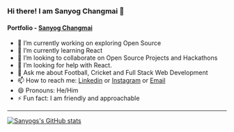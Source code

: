 ### Hi there! I am Sanyog Changmai 👋


#### Portfolio - [Sanyog Changmai](https://sanyogchangmai.github.io/)

- 🔭 I’m currently working on exploring Open Source
- 🌱 I’m currently learning React
- 👯 I’m looking to collaborate on Open Source Projects and Hackathons
- 🤔 I’m looking for help with React.
- 💬 Ask me about Football, Cricket and Full Stack Web Development
- 📫 How to reach me: [Linkedin](https://www.linkedin.com/in/sanyogchangmai29/) or [Instagram](https://www.instagram.com/iam_changmai/) or [Email](mailto:sanyogchangmai29@gmail.com)
- 😄 Pronouns: He/Him
- ⚡ Fun fact: I am friendly and approachable

---

[![Sanyogs's GitHub stats](https://github-readme-stats.vercel.app/api?username=sanyogchangmai&show_icons=true)](https://github.com/anuraghazra/github-readme-stats)

